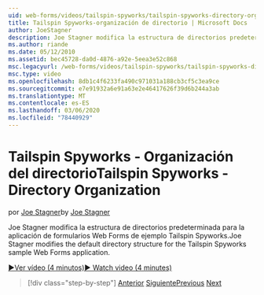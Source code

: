 ```yaml
---
uid: web-forms/videos/tailspin-spyworks/tailspin-spyworks-directory-organization
title: Tailspin Spyworks-organización de directorio | Microsoft Docs
author: JoeStagner
description: Joe Stagner modifica la estructura de directorios predeterminada para la aplicación de formularios Web Forms de ejemplo Tailspin Spyworks.
ms.author: riande
ms.date: 05/12/2010
ms.assetid: bec45728-da0d-4876-a92e-5eea3e52c868
msc.legacyurl: /web-forms/videos/tailspin-spyworks/tailspin-spyworks-directory-organization
msc.type: video
ms.openlocfilehash: 8db1c4f6233fa490c971031a188cb3cf5c3ea9ce
ms.sourcegitcommit: e7e91932a6e91a63e2e46417626f39d6b244a3ab
ms.translationtype: MT
ms.contentlocale: es-ES
ms.lasthandoff: 03/06/2020
ms.locfileid: "78440929"
---
```

# <a name="tailspin-spyworks---directory-organization"></a><span data-ttu-id="4042d-103">Tailspin Spyworks - Organización del directorio</span><span class="sxs-lookup"><span data-stu-id="4042d-103">Tailspin Spyworks - Directory Organization</span></span>

<span data-ttu-id="4042d-104">por [Joe Stagner](https://github.com/JoeStagner)</span><span class="sxs-lookup"><span data-stu-id="4042d-104">by [Joe Stagner](https://github.com/JoeStagner)</span></span>

<span data-ttu-id="4042d-105">Joe Stagner modifica la estructura de directorios predeterminada para la aplicación de formularios Web Forms de ejemplo Tailspin Spyworks.</span><span class="sxs-lookup"><span data-stu-id="4042d-105">Joe Stagner modifies the default directory structure for the Tailspin Spyworks sample Web Forms application.</span></span>

[<span data-ttu-id="4042d-106">&#9654;Ver vídeo (4 minutos)</span><span class="sxs-lookup"><span data-stu-id="4042d-106">&#9654; Watch video (4 minutes)</span></span>](https://channel9.msdn.com/Blogs/ASP-NET-Site-Videos/tailspin-spyworks-directory-organization)

> [!div class="step-by-step"]
> <span data-ttu-id="4042d-107">[Anterior](tailspin-spyworks-intro-ui-and-edm.md)
> [Siguiente](tailspin-spyworks-category-menu.md)</span><span class="sxs-lookup"><span data-stu-id="4042d-107">[Previous](tailspin-spyworks-intro-ui-and-edm.md)
[Next](tailspin-spyworks-category-menu.md)</span></span>
